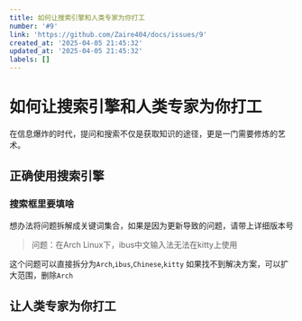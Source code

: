 ```yaml
---
title: 如何让搜索引擎和人类专家为你打工
number: '#9'
link: 'https://github.com/Zaire404/docs/issues/9'
created_at: '2025-04-05 21:45:32'
updated_at: '2025-04-05 21:45:32'
labels: []
---
```

# 如何让搜索引擎和人类专家为你打工
在信息爆炸的时代，提问和搜索不仅是获取知识的途径，更是一门需要修炼的艺术。
## 正确使用搜索引擎
### 搜索框里要填啥
想办法将问题拆解成关键词集合，如果是因为更新导致的问题，请带上详细版本号
> 问题：在Arch Linux下，ibus中文输入法无法在kitty上使用

这个问题可以直接拆分为`Arch`,`ibus`,`Chinese`,`kitty`
如果找不到解决方案，可以扩大范围，删除`Arch`









## 让人类专家为你打工

